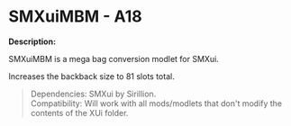 # SMXuiMBM - A18

**Description:**

SMXuiMBM is a mega bag conversion modlet for SMXui.

Increases the backback size to 81 slots total.

> Dependencies: SMXui by Sirillion.  
> Compatibility: Will work with all mods/modlets that don't modify the contents of the XUi folder.
